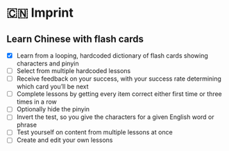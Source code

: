 # 🇨🇳 Imprint

## Learn Chinese with flash cards

- [x] Learn from a looping, hardcoded dictionary of flash cards showing characters and pinyin
- [ ] Select from multiple hardcoded lessons
- [ ] Receive feedback on your success, with your success rate determining which card you’ll be next
- [ ] Complete lessons by getting every item correct either first time or three times in a row
- [ ] Optionally hide the pinyin
- [ ] Invert the test, so you give the characters for a given English word or phrase
- [ ] Test yourself on content from multiple lessons at once
- [ ] Create and edit your own lessons
